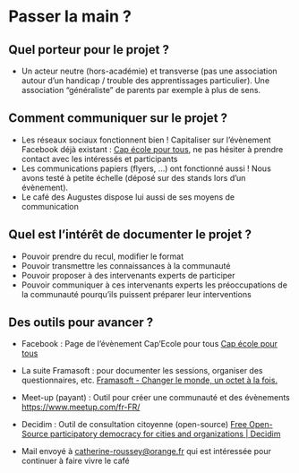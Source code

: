 # Passer la main ?

## Quel porteur pour le projet ?
- Un acteur neutre (hors-académie) et transverse (pas une association autour d’un handicap / trouble des apprentissages particulier). Une association “généraliste” de parents par exemple à plus de sens.


## Comment communiquer sur le projet ?
- Les réseaux sociaux fonctionnent bien ! Capitaliser sur l’évènement Facebook déjà existant : [Cap école pour tous](https://www.facebook.com/events/389200945302511/), ne pas hésiter à prendre contact avec les intéressés et participants
- Les communications papiers (flyers, …) ont fonctionné aussi ! Nous avons testé à petite échelle (déposé sur des stands lors d’un évènement).
- Le café des Augustes dispose lui aussi de ses moyens de communication


## Quel est l’intérêt de documenter le projet ?
- Pouvoir prendre du recul, modifier le format
- Pouvoir transmettre les connaissances à la communauté
- Pouvoir proposer à des intervenants experts de participer
- Pouvoir communiquer à ces intervenants experts les préoccupations de la communauté pourqu’ils puissent préparer leur interventions


## Des outils pour avancer ?
- Facebook : Page de l’évènement Cap’Ecole pour tous [Cap école pour tous](https://www.facebook.com/events/389200945302511/)
- La suite Framasoft : pour documenter les sessions, organiser des questionnaires, etc. [Framasoft - Changer le monde, un octet à la fois.](https://framasoft.org/fr/)
- Meet-up (payant) : Outil pour créer une communauté et des évènements https://www.meetup.com/fr-FR/
- Decidim : Outil de consultation citoyenne (open-source) [Free Open-Source participatory democracy for cities and organizations | Decidim](https://decidim.org/)


- Mail envoyé à catherine-roussey@orange.fr qui est intéressée pour continuer à faire vivre le café
